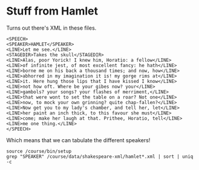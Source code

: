 # Stuff from Hamlet

Turns out there's XML in these files.

    <SPEECH>
    <SPEAKER>HAMLET</SPEAKER>
    <LINE>Let me see.</LINE>
    <STAGEDIR>Takes the skull</STAGEDIR>
    <LINE>Alas, poor Yorick! I knew him, Horatio: a fellow</LINE>
    <LINE>of infinite jest, of most excellent fancy: he hath</LINE>
    <LINE>borne me on his back a thousand times; and now, how</LINE>
    <LINE>abhorred in my imagination it is! my gorge rims at</LINE>
    <LINE>it. Here hung those lips that I have kissed I know</LINE>
    <LINE>not how oft. Where be your gibes now? your</LINE>
    <LINE>gambols? your songs? your flashes of merriment,</LINE>
    <LINE>that were wont to set the table on a roar? Not one</LINE>
    <LINE>now, to mock your own grinning? quite chap-fallen?</LINE>
    <LINE>Now get you to my lady's chamber, and tell her, let</LINE>
    <LINE>her paint an inch thick, to this favour she must</LINE>
    <LINE>come; make her laugh at that. Prithee, Horatio, tell</LINE>
    <LINE>me one thing.</LINE>
    </SPEECH>

Which means that we can tabulate the different speakers!

    source /course/bin/setup
    grep "SPEAKER" /course/data/shakespeare-xml/hamlet*.xml | sort | uniq -c

